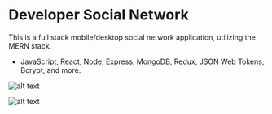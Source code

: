 # Developer Social Network

This is a full stack mobile/desktop social network application, utilizing the MERN stack.

- JavaScript, React, Node, Express, MongoDB, Redux, JSON Web Tokens, Bcrypt, and more.

![alt text](https://github.com/bretbaker808/devhub-mern-z/blob/master/readme-img/project-1-mobile.gif)

![alt text](https://github.com/bretbaker808/devhub-mern-z/blob/master/readme-img/project-1-mobile.JPG)
